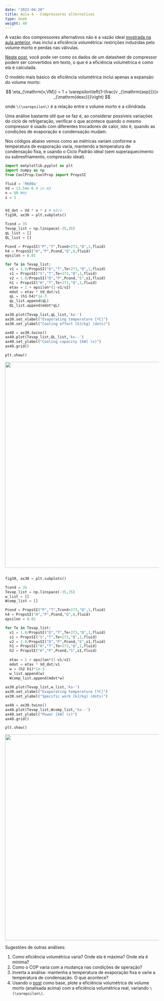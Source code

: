 ```yaml
---
date: "2022-04-20"
title: Aula 4 - Compressores alternativos
type: book
weight: 40
---
```


A vazão dos compressores alternativos não é a vazão ideal [mostrada na aula anterior](https://fpfortkamp.com/disciplinas/ref0001/aula3ref0001/), mas inclui a eficiência volumétrica: restrições induzidas pelo volume morto e perdas nas válvulas.

[Neste post](https://fpfortkamp.com/post/superheat/), você pode ver como os dados de um datasheet de compressor podem ser convertidos em texto, o que é a eficiência volumétrica e como ela é calculada.

O modelo mais básico de eficiência volumétrica inclui apenas a expansão do volume morto:

$$
\eta_{\mathrm{v,VM}} = 1 + \varepsilon\left(1-\frac{v _{\mathrm{asp}}}{v _{\mathrm{desc}}}\right)
$$

onde `\(\varepsilon\)` é a relação entre o volume morto e a cilindrada.

Uma análise bastante útil que se faz é, ao considerar possíveis variações do ciclo de refrigeração, verificar o que acontece quando o mesmo compressor é usado com diferentes trocadores de calor, isto é, quando as condições de evaporação e condensação mudam.

Nos códigos abaixo vemos como as métricas variam conforme a temperatura de evaporação varia, mantendo a temperatura de condensação fixa, e usando o Ciclo Padrão ideal (sem superaquecimento ou subresfriamento, compressão ideal).


```python
import matplotlib.pyplot as plt
import numpy as np
from CoolProp.CoolProp import PropsSI

fluid = 'R600a'
Vd = 13.54e-6 # in m3
n = 60 #Hz
z = 1


Vd_dot = Vd * n * z # m3/s
fig30, ax30 = plt.subplots()

Tcond = 35
Tevap_list = np.linspace(-35,35)
qL_list = []
QL_list = []

Pcond = PropsSI("P","T",Tcond+273,"Q",1,fluid)
h4 = PropsSI("H","P",Pcond,"Q",0,fluid)
epsilon = 0.01

for Te in Tevap_list:
  v1 = 1.0/PropsSI("D","T",Te+273,"Q",1,fluid)
  s1 = PropsSI("S","T",Te+273,"Q",1,fluid)
  v2 = 1.0/PropsSI("D","P",Pcond,"S",s1,fluid)
  h1 = PropsSI("H","T",Te+273,"Q",1,fluid)
  etav = 1 + epsilon*(1-v1/v2)
  mdot = etav * Vd_dot/v1
  qL = (h1-h4)*1e-3
  qL_list.append(qL)
  QL_list.append(mdot*qL)
  
ax30.plot(Tevap_list,qL_list,'ko-')
ax30.set_xlabel("Evaporating temperature [ºC]")
ax30.set_ylabel("Cooling effect [kJ/kg] (dots)")

ax40 = ax30.twinx()
ax40.plot(Tevap_list,QL_list,'kx--')
ax40.set_ylabel("Cooling capacity [kW] (x)")
ax40.grid()

plt.show()
```

<img src="/disciplinas/ref0001/aula4ref0001_files/figure-html/unnamed-chunk-1-1.png" width="672" />


```python

fig30, ax30 = plt.subplots()

Tcond = 35
Tevap_list = np.linspace(-35,35)
w_list = []
Wcomp_list = []

Pcond = PropsSI("P","T",Tcond+273,"Q",1,fluid)
h4 = PropsSI("H","P",Pcond,"Q",0,fluid)
epsilon = 0.01

for Te in Tevap_list:
  v1 = 1.0/PropsSI("D","T",Te+273,"Q",1,fluid)
  s1 = PropsSI("S","T",Te+273,"Q",1,fluid)
  v2 = 1.0/PropsSI("D","P",Pcond,"S",s1,fluid)
  h1 = PropsSI("H","T",Te+273,"Q",1,fluid)
  h2 = PropsSI("H","P",Pcond,"S",s1,fluid)
  
  etav = 1 + epsilon*(1-v1/v2)
  mdot = etav * Vd_dot/v1
  w = (h2-h1)*1e-3
  w_list.append(w)
  Wcomp_list.append(mdot*w)
  
ax30.plot(Tevap_list,w_list,'ko-')
ax30.set_xlabel("Evaporating temperature [ºC]")
ax30.set_ylabel("Specific work [kJ/kg] (dots)")

ax40 = ax30.twinx()
ax40.plot(Tevap_list,Wcomp_list,'kx--')
ax40.set_ylabel("Power [kW] (x)")
ax40.grid()

plt.show()
```

<img src="/disciplinas/ref0001/aula4ref0001_files/figure-html/unnamed-chunk-2-3.png" width="672" />

Sugestões de outras análises:

1. Como eficiência volumétrica varia? Onde ela é máxima? Onde ela é mínima?
2. Como o COP varia com a mudança nas condições de operação?
3. Inverta a análise: mantenha a temperatura de evaporação fixa e varie a temperatura de condensação. O que acontece?
4. Usando o [post](https://fpfortkamp.com/post/superheat/) como base, plote a eficiência volumétrica de volume morto (analisada acima) com a eficiência volumétrica real, variando `\(\varepsilon\)`.

